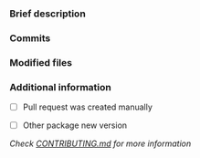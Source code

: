 ### Brief description


<!-- Write you description here -->


### Commits
<!-- Diff commits -->


### Modified files
<!-- Diff files -->


### Additional information
* [ ] Pull request was created manually
* [ ] Other package new version


*Check [CONTRIBUTING.md](../blob/master/.github/CONTRIBUTING.md) for more information*
